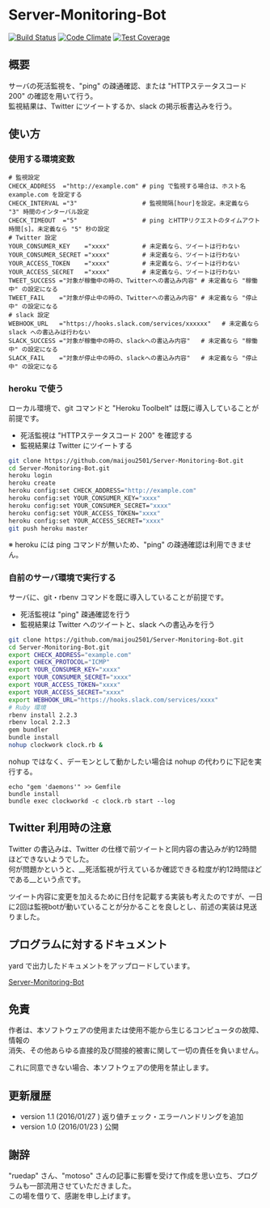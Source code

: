 Server-Monitoring-Bot
=====================

[![Build Status](https://travis-ci.org/maijou2501/Server-Monitoring-Bot.svg?branch=master)](https://travis-ci.org/maijou2501/Server-Monitoring-Bot)
[![Code Climate](https://codeclimate.com/github/maijou2501/Server-Monitoring-Bot/badges/gpa.svg)](https://codeclimate.com/github/maijou2501/Server-Monitoring-Bot)
[![Test Coverage](https://codeclimate.com/github/maijou2501/Server-Monitoring-Bot/badges/coverage.svg)](https://codeclimate.com/github/maijou2501/Server-Monitoring-Bot/coverage)

## 概要

サーバの死活監視を、"ping" の疎通確認、または "HTTPステータスコード 200" の確認を用いて行う。  
監視結果は、Twitter にツイートするか、slack の掲示板書込みを行う。


## 使い方

### 使用する環境変数

```
# 監視設定
CHECK_ADDRESS  ="http://example.com" # ping で監視する場合は、ホスト名 example.com を設定する
CHECK_INTERVAL ="3"                  # 監視間隔[hour]を設定。未定義なら "3" 時間のインターバル設定
CHECK_TIMEOUT  ="5"                  # ping とHTTPリクエストのタイムアウト時間[s]。未定義なら "5" 秒の設定
# Twitter 設定
YOUR_CONSUMER_KEY    ="xxxx"         # 未定義なら、ツイートは行わない
YOUR_CONSUMER_SECRET ="xxxx"         # 未定義なら、ツイートは行わない
YOUR_ACCESS_TOKEN    ="xxxx"         # 未定義なら、ツイートは行わない
YOUR_ACCESS_SECRET   ="xxxx"         # 未定義なら、ツイートは行わない
TWEET_SUCCESS ="対象が稼働中の時の、Twitterへの書込み内容" # 未定義なら "稼働中" の設定になる
TWEET_FAIL    ="対象が停止中の時の、Twitterへの書込み内容" # 未定義なら "停止中" の設定になる
# slack 設定
WEBHOOK_URL   ="https://hooks.slack.com/services/xxxxxx"   # 未定義なら slack への書込みは行わない
SLACK_SUCCESS ="対象が稼働中の時の、slackへの書込み内容"   # 未定義なら "稼働中" の設定になる
SLACK_FAIL    ="対象が停止中の時の、slackへの書込み内容"   # 未定義なら "停止中" の設定になる
```


### heroku で使う

ローカル環境で、git コマンドと "Heroku Toolbelt" は既に導入していることが前提です。

* 死活監視は "HTTPステータスコード 200" を確認する
* 監視結果は Twitter にツイートする

```sh
git clone https://github.com/maijou2501/Server-Monitoring-Bot.git
cd Server-Monitoring-Bot.git
heroku login
heroku create
heroku config:set CHECK_ADDRESS="http://example.com"
heroku config:set YOUR_CONSUMER_KEY="xxxx"
heroku config:set YOUR_CONSUMER_SECRET="xxxx"
heroku config:set YOUR_ACCESS_TOKEN="xxxx"
heroku config:set YOUR_ACCESS_SECRET="xxxx"
git push heroku master
```

※ heroku には ping コマンドが無いため、"ping" の疎通確認は利用できません。


### 自前のサーバ環境で実行する

サーバに、git・rbenv コマンドを既に導入していることが前提です。

* 死活監視は "ping" 疎通確認を行う
* 監視結果は Twitter へのツイートと、slack への書込みを行う

```sh
git clone https://github.com/maijou2501/Server-Monitoring-Bot.git
cd Server-Monitoring-Bot.git
export CHECK_ADDRESS="example.com"
export CHECK_PROTOCOL="ICMP"
export YOUR_CONSUMER_KEY="xxxx"
export YOUR_CONSUMER_SECRET="xxxx"
export YOUR_ACCESS_TOKEN="xxxx"
export YOUR_ACCESS_SECRET="xxxx"
export WEBHOOK_URL="https://hooks.slack.com/services/xxxx"
# Ruby 環境
rbenv install 2.2.3
rbenv local 2.2.3
gem bundler
bundle install
nohup clockwork clock.rb &
```

nohup ではなく、デーモンとして動かしたい場合は nohup の代わりに下記を実行する。

```
echo "gem 'daemons'" >> Gemfile 
bundle install
bundle exec clockworkd -c clock.rb start --log
```


## Twitter 利用時の注意

Twitter の書込みは、Twitter の仕様で前ツイートと同内容の書込みが約12時間ほどできないようでした。  
何が問題かというと、__死活監視が行えているか確認できる粒度が約12時間ほどである__という点です。

ツイート内容に変更を加えるために日付を記載する実装も考えたのですが、一日に2回は監視botが動いていることが分かることを良しとし、前述の実装は見送りました。


## プログラムに対するドキュメント

yard で出力したドキュメントをアップロードしています。

[ Server-Monitoring-Bot ]( http://maijou2501.github.io/Server-Monitoring-Bot/frames.html#!file.README.html )


## 免責

作者は、本ソフトウェアの使用または使用不能から生じるコンピュータの故障、情報の  
消失、その他あらゆる直接的及び間接的被害に関して一切の責任を負いません。

これに同意できない場合、本ソフトウェアの使用を禁止します。


## 更新履歴

* version 1.1 (2016/01/27 ) 返り値チェック・エラーハンドリングを追加
* version 1.0 (2016/01/23 ) 公開


## 謝辞

"ruedap" さん、"motoso" さんの記事に影響を受けて作成を思い立ち、プログラムも一部流用させていただきました。  
この場を借りて、感謝を申し上げます。
